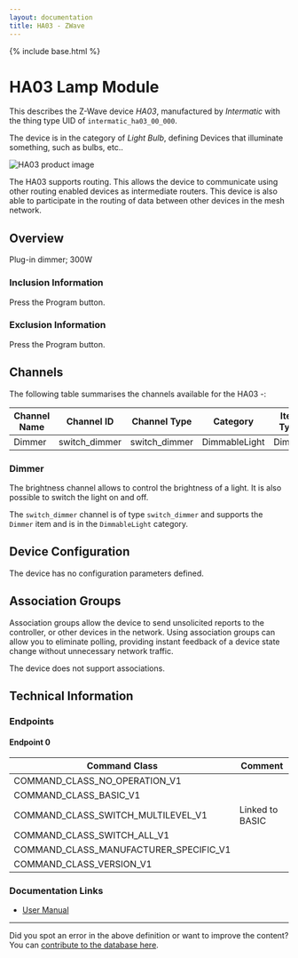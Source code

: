 ```yaml
---
layout: documentation
title: HA03 - ZWave
---
```


{% include base.html %}

# HA03 Lamp Module
This describes the Z-Wave device *HA03*, manufactured by *Intermatic* with the thing type UID of ```intermatic_ha03_00_000```.

The device is in the category of *Light Bulb*, defining Devices that illuminate something, such as bulbs, etc..

![HA03 product image](https://opensmarthouse.org/zwavedatabase/506/image/)


The HA03 supports routing. This allows the device to communicate using other routing enabled devices as intermediate routers.  This device is also able to participate in the routing of data between other devices in the mesh network.

## Overview

Plug-in dimmer; 300W

### Inclusion Information

Press the Program button.

### Exclusion Information

Press the Program button.

## Channels

The following table summarises the channels available for the HA03 -:

| Channel Name | Channel ID | Channel Type | Category | Item Type |
|--------------|------------|--------------|----------|-----------|
| Dimmer | switch_dimmer | switch_dimmer | DimmableLight | Dimmer | 

### Dimmer
The brightness channel allows to control the brightness of a light.
            It is also possible to switch the light on and off.

The ```switch_dimmer``` channel is of type ```switch_dimmer``` and supports the ```Dimmer``` item and is in the ```DimmableLight``` category.



## Device Configuration

The device has no configuration parameters defined.

## Association Groups

Association groups allow the device to send unsolicited reports to the controller, or other devices in the network. Using association groups can allow you to eliminate polling, providing instant feedback of a device state change without unnecessary network traffic.

The device does not support associations.
## Technical Information

### Endpoints

#### Endpoint 0

| Command Class | Comment |
|---------------|---------|
| COMMAND_CLASS_NO_OPERATION_V1| |
| COMMAND_CLASS_BASIC_V1| |
| COMMAND_CLASS_SWITCH_MULTILEVEL_V1| Linked to BASIC|
| COMMAND_CLASS_SWITCH_ALL_V1| |
| COMMAND_CLASS_MANUFACTURER_SPECIFIC_V1| |
| COMMAND_CLASS_VERSION_V1| |

### Documentation Links

* [User Manual](https://opensmarthouse.org/zwavedatabase/506/reference/ha03man.pdf)

---

Did you spot an error in the above definition or want to improve the content?
You can [contribute to the database here](https://opensmarthouse.org/zwavedatabase/506).
